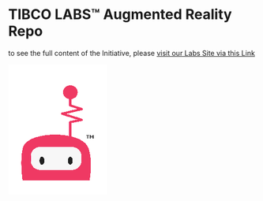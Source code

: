 # TIBCO LABS™ Augmented Reality Repo

to see the full content of the Initiative, please [visit our Labs Site via this Link](https://tibcosoftware.github.io/Augmented-Reality/)

![Logo](docs/docs/TIBCOLabs.png "Labs Logo")